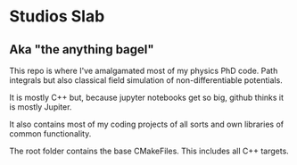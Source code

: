 # Studios Slab
## Aka "the anything bagel"

This repo is where I've amalgamated most of my physics PhD code. Path integrals but also classical field simulation of non-differentiable potentials.

It is mostly C++ but, because jupyter notebooks get so big, github thinks it is mostly Jupiter.

It also contains most of my coding projects of all sorts and own libraries of common functionality.

The root folder contains the base CMakeFiles. This includes all C++ targets.
